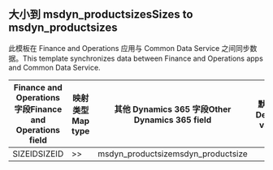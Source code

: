 ## <a name="sizes-to-msdyn_productsizes"></a><span data-ttu-id="f7e9b-101">大小到 msdyn_productsizes</span><span class="sxs-lookup"><span data-stu-id="f7e9b-101">Sizes to msdyn_productsizes</span></span>

<span data-ttu-id="f7e9b-102">此模板在 Finance and Operations 应用与 Common Data Service 之间同步数据。</span><span class="sxs-lookup"><span data-stu-id="f7e9b-102">This template synchronizes data between Finance and Operations apps and Common Data Service.</span></span>

<span data-ttu-id="f7e9b-103">Finance and Operations 字段</span><span class="sxs-lookup"><span data-stu-id="f7e9b-103">Finance and Operations field</span></span> | <span data-ttu-id="f7e9b-104">映射类型</span><span class="sxs-lookup"><span data-stu-id="f7e9b-104">Map type</span></span> | <span data-ttu-id="f7e9b-105">其他 Dynamics 365 字段</span><span class="sxs-lookup"><span data-stu-id="f7e9b-105">Other Dynamics 365 field</span></span> | <span data-ttu-id="f7e9b-106">默认值</span><span class="sxs-lookup"><span data-stu-id="f7e9b-106">Default value</span></span>
---|---|---|---
<span data-ttu-id="f7e9b-107">SIZEID</span><span class="sxs-lookup"><span data-stu-id="f7e9b-107">SIZEID</span></span> | >> | <span data-ttu-id="f7e9b-108">msdyn_productsize</span><span class="sxs-lookup"><span data-stu-id="f7e9b-108">msdyn_productsize</span></span> | 
